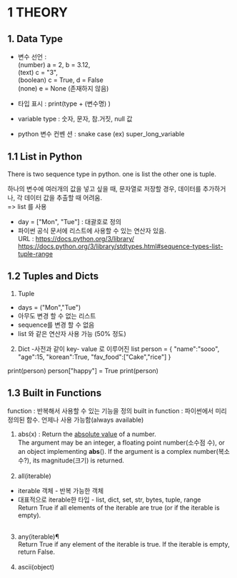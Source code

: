 # 1 THEORY
## 1. Data Type
- 변수 선언 :  <br>
              (number) a = 2, b = 3.12,    
              (text) c = "3",     
              (boolean) c = True,  d = False     
              (none) e = None (존재하지 않음)    
              
- 타입 표시 : print(type + (변수명) )
- variable type : 숫자, 문자, 참.거짓, null 값
- python 변수 컨벤 션 : snake case (ex) super_long_variable 


## 1.1 List in Python 
There is two sequence type  in python. one is list the other one is tuple.

하나의 변수에 여러개의 값을 넣고 싶을 때, 문자열로 저장할 경우, 데이터를 추가하거나, 각 데이터 값을 추출할 때 어려움.<br>
=> list 를 사용

- day = ["Mon", "Tue"] : 대괄호로 정의
- 파이썬 공식 문서에 리스트에 사용할 수 있는 연산자 있음.    
URL : https://docs.python.org/3/library/     
https://docs.python.org/3/library/stdtypes.html#sequence-types-list-tuple-range    


## 1.2 Tuples and Dicts
1) Tuple
- days = ("Mon","Tue") 
- 아무도 변경 할 수 없는 리스트
- sequence를 변경 할 수 없음 
- list 와 같은 연산자 사용 가능 (50% 정도)
2) Dict 
-사전과 같이 key- value 로 이루어진 list 
person = {
  "name":"sooo",
  "age":15,
  "korean":True,
  "fav_food":["Cake","rice"]
}

print(person)
person["happy"] = True
print(person)

## 1.3 Built in Functions
function : 반복해서 사용할 수 있는 기능을 정의 
built in function : 파이썬에서 미리 정의된 함수. 언제나 사용 가능함(always available)
<br>
1) abs(x) : Return the <u>absolute value</u> of a number.<br>
The argument may be an integer, a floating point number(소수점 수), or an object implementing __abs__(). If the argument is a complex number(복소수?), its magnitude(크기) is returned.
<br><br>
2) all(iterable)<br>
* iterable 객체 - 반복 가능한 객체 <br>
* 대표적으로 iterable한 타입 - list, dict, set, str, bytes, tuple, range <br>
Return True if all elements of the iterable are true (or if the iterable is empty).
<br><br>
3) any(iterable)¶<br>
Return True if any element of the iterable is true. If the iterable is empty, return False.
<br><br>
4) ascii(object)





